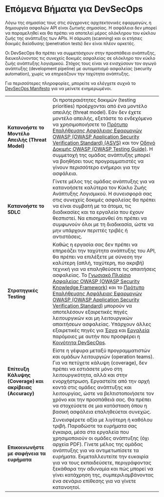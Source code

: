 Επόμενα Βήματα για DevSecOps
=========================

Λόγω της σημασίας τους στις σύγχρονες αρχιτεκτονικές εφαρμογών, η δημιουργία ασφαλών API είναι ζωτικής σημασίας. 
Η ασφάλεια δεν μπορεί να παραμεληθεί και θα πρέπει να αποτελεί μέρος ολόκληρου του κύκλου ζωής της ανάπτυξης των APIs. 
Η σάρωση (scanning) και οι ετήσιες δοκιμές διείσδυσης (penetration tests) δεν είναι πλέον αρκετές.

Οι DevSecOps θα πρέπει να συμμετάσχουν στην προσπάθεια ανάπτυξης, διευκολύνοντας τις συνεχείς δοκιμές ασφαλείας 
σε ολόκληρο τον κύκλο ζωής ανάπτυξης λογισμικού. Στόχος τους είναι να ενισχύσουν τον αγωγό ανάπτυξης (development pipeline) με 
αυτοματισμό ασφαλείας (security automation), χωρίς να επηρεάζουν την ταχύτητα ανάπτυξης.

Για περισσότερες πληροφορίες, μπορείτε να ελέγχετε συχνά το [DevSecOps Manifesto][1] για να μείνετε ενημερωμένοι.

| | |
|-|-|
| **Κατανοήστε το Μοντέλο Απειλής (Threat Model)** | Οι προτεραιότητες δοκιμών (testing priorities) προέρχονται από ένα μοντέλο απειλής (threat model). Εάν δεν έχετε μοντέλο απειλής, εξετάστε το ενδεχόμενο να χρησιμοποιήσετε το [Πρότυπο Επαλήθευσης Ασφάλειας Εφαρμογών OWASP (OWASP Application Security Verification Standard) (ASVS)][2] και τον [Οδηγό Δοκιμής OWASP (OWASP Testing Guide)][3]. Η συμμετοχή της ομάδας ανάπτυξης μπορεί να βοηθήσει τους προγραμματιστές να γίνουν περισσότερο ενήμεροι για την ασφάλεια.|
| **Κατανoήστε το SDLC** | Γίνετε μέλος της ομάδας ανάπτυξης για να κατανοήσετε καλύτερα τον Κύκλο Ζωής Ανάπτυξης Λογισμικού. Η συνεισφορά σας στις συνεχείς δοκιμές ασφαλείας θα πρέπει να είναι συμβατή με τα άτομα, τις διαδικασίες και τα εργαλεία που έχουν θεσπιστεί. Να επισημανθεί ότι πρέπει να συμφωνούν όλοι με τη διαδικασία, ώστε να μην υπάρχουν περιττές τριβές ή αντιστάσεις. |
| **Στρατηγικές Testing** | Καθώς η εργασία σας δεν πρέπει να επηρεάζει την ταχύτητα ανάπτυξης του API, θα πρέπει να επιλέξετε με σύνεση την καλύτερη (απλή, ταχύτερη, πιο ακριβή) τεχνική για να επαληθεύσετε τις απαιτήσεις ασφαλείας. Το [Γνωσιακό Πλαίσιο Ασφαλείας OWASP (OWASP Security Knowledge Framework)][4] και το [Πρότυπο Επαλήθευσης Ασφάλειας Εφαρμογών OWASP (OWASP Application Security Verification Standard)][5] μπορούν να αποτελέσουν εξαιρετικές πηγές λειτουργικών και μη λειτουργικών απαιτήσεων ασφαλείας. Υπάρχουν άλλες εξαιρετικές πηγές για [Έργα][6] και [Εργαλεία][7] παρόμοιες με αυτήν που προσφέρει η [Κοινότητα DevSecOps][8].|
| **Επίτευξη Κάλυψης (Coverage) και ακρίβειας (Accuracy)** | Είστε η γέφυρα μεταξύ προγραμματιστών και ομάδων λειτουργιών (operation teams). Για να πετύχετε κάλυψη (coverage), δεν πρέπει να εστιάσετε μόνο στη λειτουργικότητα, αλλά και στην ενορχήστρωση. Εργαστείτε από την αρχή κοντά στις ομάδες ανάπτυξης και λειτουργίας, ώστε να βελτιστοποιήσετε τον χρόνο και την προσπάθειά σας. Θα πρέπει να στοχεύσετε σε μια κατάσταση όπου η βασική ασφάλεια επαληθεύεται συνεχώς. |
| **Επικοινωνήστε με σαφήνεια τα ευρήματα** | Συνεισφέρετε αξία με λιγότερη ή καθόλου τριβή. Παραδώστε τα ευρήματα σας έγκαιρα, μέσα στα εργαλεία που χρησιμοποιούν οι ομάδες ανάπτυξης (όχι αρχεία PDF). Γίνετε μέλος της ομάδας ανάπτυξης για να αντιμετωπίσετε τα ευρήματα. Εκμεταλλευτείτε την ευκαιρία για να τους εκπαιδεύσετε, περιγράφοντας ξεκάθαρα την αδυναμία και πώς μπορεί να γίνει κατάχρηση της, συμπεριλαμβάνοντας ένα σενάριο επίθεσης για να γίνετε κατανοητοί.|

[1]: https://www.devsecops.org/
[2]: https://www.owasp.org/index.php/Category:OWASP_Application_Security_Verification_Standard_Project
[3]: https://www.owasp.org/index.php/OWASP_Testing_Project
[4]: https://www.owasp.org/index.php/OWASP_Security_Knowledge_Framework
[5]: https://www.owasp.org/index.php/Category:OWASP_Application_Security_Verification_Standard_Project
[6]: http://devsecops.github.io/
[7]: https://github.com/devsecops/awesome-devsecops
[8]: http://devsecops.org
